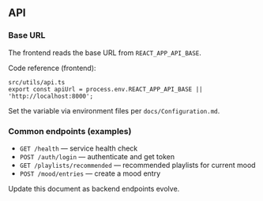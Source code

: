 ## API

### Base URL
The frontend reads the base URL from `REACT_APP_API_BASE`.

Code reference (frontend):

```
src/utils/api.ts
export const apiUrl = process.env.REACT_APP_API_BASE || 'http://localhost:8000';
```

Set the variable via environment files per `docs/Configuration.md`.

### Common endpoints (examples)
- `GET /health` — service health check
- `POST /auth/login` — authenticate and get token
- `GET /playlists/recommended` — recommended playlists for current mood
- `POST /mood/entries` — create a mood entry

Update this document as backend endpoints evolve.

